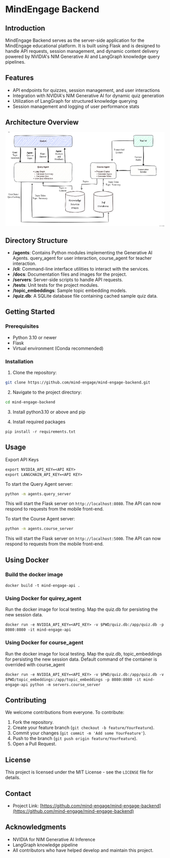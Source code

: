 

# MindEngage Backend

## Introduction
MindEngage Backend serves as the server-side application for the MindEngage educational platform. It is built using Flask and is designed to handle API requests, session management, and dynamic content delivery powered by NVIDIA's NIM Generative AI and LangGraph knowledge query pipelines.

## Features
- API endpoints for quizzes, session management, and user interactions
- Integration with NVIDIA's NIM Generative AI for dynamic quiz generation
- Utilization of LangGraph for structured knowledge querying
- Session management and logging of user performance stats

## Architecture Overview
![Archotecture](./docs/SocraticLearningAgentOverview.png)

## Directory Structure

- **/agents**: Contains Python modules implementing the Generative AI Agents. query_agent for user interaction, course_agent for teacher interaction.
- **/cli**: Command-line interface utilities to interact with the services.
- **/docs**: Documentation files and images for the project.
- **/servers**: Server-side scripts to handle API requests.
- **/tests**: Unit tests for the project modules.
- **/topic_embeddings**: Sample topic embedding models.
- **/quiz.db**: A SQLite database file containing cached sample quiz data.
## Getting Started

### Prerequisites
- Python 3.10 or newer
- Flask
- Virtual environment (Conda recommended)

### Installation
1. Clone the repository:
```bash
git clone https://github.com/mind-engage/mind-engage-backend.git
```
2. Navigate to the project directory:
```bash
cd mind-engage-backend
```
3. Install python3.10 or above and pip

5. Install required packages
```
pip install -r requirements.txt
```

## Usage

Export API Keys
```
export NVIDIA_API_KEY=<API KEY>
export LANGCHAIN_API_KEY=<API KEY>
```
To start the Query Agent server:
```bash
python -m agents.query_server
```
This will start the Flask server on `http://localhost:8080`. The API can now respond to requests from the mobile front-end.

To start the Course Agent server:
```bash
python -m agents.course_server
```
This will start the Flask server on `http://localhost:5000`. The API can now respond to requests from the mobile front-end.

## Using Docker

### Build the docker image
```
docker build -t mind-engage-api .
```

### Using Docker for quirey_agent

Run the docker image for local testing.
Map the quiz.db for persisting the new session data.
```
docker run -e NVIDIA_API_KEY=<API_KEY> -v $PWD/quiz.db:/app/quiz.db -p 8080:8080 -it mind-engage-api
```

### Using Docker for course_agent

Run the docker image for local testing.
Map the quiz.db, topic_embeddings for persisting the new session data. Default command of the container is overrided with course_agent
```
docker run -e NVIDIA_API_KEY=<API_KEY> -v $PWD/quiz.db:/app/quiz.db -v $PWD/topic_embeddings:/app/topic_embeddings -p 8080:8080 -it mind-engage-api python -m servers.course_server
```

## Contributing
We welcome contributions from everyone. To contribute:
1. Fork the repository.
2. Create your feature branch (`git checkout -b feature/YourFeature`).
3. Commit your changes (`git commit -m 'Add some YourFeature'`).
4. Push to the branch (`git push origin feature/YourFeature`).
5. Open a Pull Request.

## License
This project is licensed under the MIT License - see the `LICENSE` file for details.

## Contact
- Project Link: [https://github.com/mind-engage/mind-engage-backend](https://github.com/mind-engage/mind-engage-backend)

## Acknowledgments
- NVIDIA for NIM Generative AI Inference
- LangGraph knowledge pipeline
- All contributors who have helped develop and maintain this project.
